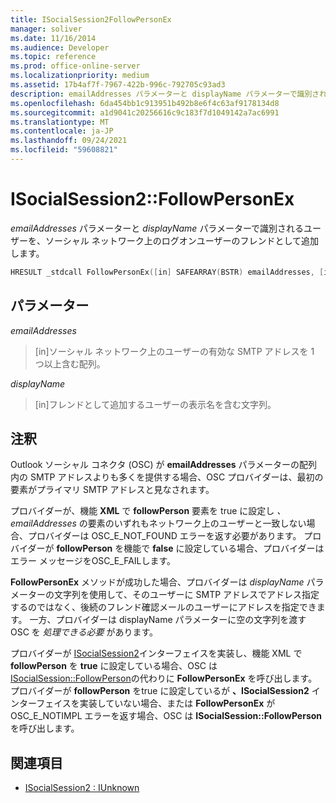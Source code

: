 ```yaml
---
title: ISocialSession2FollowPersonEx
manager: soliver
ms.date: 11/16/2014
ms.audience: Developer
ms.topic: reference
ms.prod: office-online-server
ms.localizationpriority: medium
ms.assetid: 17b4af7f-7967-422b-996c-792705c93ad3
description: emailAddresses パラメーターと displayName パラメーターで識別されるユーザーを、ソーシャル ネットワーク上のログオンユーザーのフレンドとして追加します。
ms.openlocfilehash: 6da454bb1c913951b492b8e6f4c63af9178134d8
ms.sourcegitcommit: a1d9041c20256616c9c183f7d1049142a7ac6991
ms.translationtype: MT
ms.contentlocale: ja-JP
ms.lasthandoff: 09/24/2021
ms.locfileid: "59608821"
---
```

# <a name="isocialsession2followpersonex"></a>ISocialSession2::FollowPersonEx

_emailAddresses_ パラメーターと _displayName_ パラメーターで識別されるユーザーを、ソーシャル ネットワーク上のログオンユーザーのフレンドとして追加します。 
  
```cpp
HRESULT _stdcall FollowPersonEx([in] SAFEARRAY(BSTR) emailAddresses, [in] BSTR displayName);
```

## <a name="parameters"></a>パラメーター

_emailAddresses_
  
> [in]ソーシャル ネットワーク上のユーザーの有効な SMTP アドレスを 1 つ以上含む配列。
    
_displayName_
  
> [in]フレンドとして追加するユーザーの表示名を含む文字列。
    
## <a name="remarks"></a>注釈

Outlook ソーシャル コネクタ (OSC) が **emailAddresses** パラメーターの配列内の SMTP アドレスよりも多くを提供する場合、OSC プロバイダーは、最初の要素がプライマリ SMTP アドレスと見なされます。 
  
プロバイダーが、機能 **XML** で **followPerson** 要素を true に設定し _、emailAddresses_ の要素のいずれもネットワーク上のユーザーと一致しない場合、プロバイダーは OSC_E_NOT_FOUND エラーを返す必要があります。  プロバイダーが **followPerson** を機能で **false** に設定している場合、プロバイダーはエラー メッセージをOSC_E_FAILします。 
  
**FollowPersonEx** メソッドが成功した場合、プロバイダーは _displayName_ パラメーターの文字列を使用して、そのユーザーに SMTP アドレスでアドレス指定するのではなく、後続のフレンド確認メールのユーザーにアドレスを指定できます。 一方、プロバイダーは displayName パラメーターに空の文字列を渡す OSC を  _処理できる必要_ があります。 
  
プロバイダーが [ISocialSession2](isocialsession2iunknown.md)インターフェイスを実装し、機能 XML で **followPerson** を **true** に設定している場合、OSC は [ISocialSession::FollowPerson](isocialsession-followperson.md)の代わりに **FollowPersonEx** を呼び出します。 プロバイダーが **followPerson** をtrue に設定しているが **、ISocialSession2** インターフェイスを実装していない場合、または **FollowPersonEx** が OSC_E_NOTIMPL エラーを返す場合、OSC は **ISocialSession::FollowPerson** を呼び出します。
  
## <a name="see-also"></a>関連項目

- [ISocialSession2 : IUnknown](isocialsession2iunknown.md)

